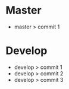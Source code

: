 # Master
* master > commit 1

# Develop
* develop > commit 1
* develop > commit 2
* develop > commit 3